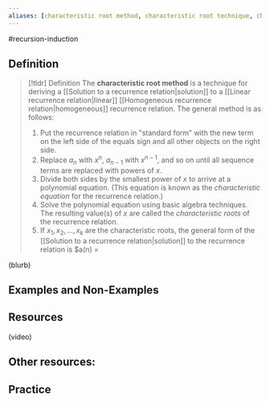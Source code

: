 ```yaml
---
aliases: [characteristic root method, characteristic root technique, characteristic equation, characteristic root]
--- 
```


#recursion-induction 

## Definition 

> [!tldr] Definition
> The **characteristic root method** is a technique for deriving a [[Solution to a recurrence relation|solution]] to a [[Linear recurrence relation|linear]] [[Homogeneous recurrence relation|homogeneous]] recurrence relation. The general method is as follows: 
> 1. Put the recurrence relation in "standard form" with the new term on the left side of the equals sign and all other objects on the right side. 
> 2. Replace $a_{n}$ with $x^n$, $a_{n-1}$ with $x^{n-1}$, and so on until all sequence terms are replaced with powers of $x$. 
> 3. Divide both sides by the smallest power of $x$ to arrive at a polynomial equation. (This equation is known as the *characteristic equation* for the recurrence relation.) 
> 4. Solve the polynomial equation using basic algebra techniques. The resulting value(s) of $x$ are called the *characteristic roots* of the recurrence relation. 
> 5. If $x_1, x_2, \dots, x_k$ are the characteristic roots, the general form of the [[Solution to a recurrence relation|solution]] to the recurrence relation is $a(n) = 

(blurb)

## Examples and Non-Examples

## Resources 

(video)

Other resources: 
- 

## Practice 

